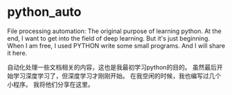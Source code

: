 # python_auto
File processing automation: The original purpose of learning python. 
At the end, I want to get into the field of deep learning. 
But it's just beginning. When I am free, I used PYTHON write some small programs. 
And I will share it here.  

自动化处理一些文档相关的内容，这也是我最初学习python的目的。 
虽然最后开始学习深度学习了，但深度学习才刚刚开始。 
在我空闲的时候，我也编写过几个小程序。 
我将他们分享在这里。
